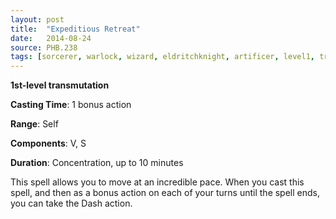 ```yaml
---
layout: post
title:  "Expeditious Retreat"
date:   2014-08-24
source: PHB.238
tags: [sorcerer, warlock, wizard, eldritchknight, artificer, level1, transmutation]
---
```


**1st-level transmutation**

**Casting Time**: 1 bonus action

**Range**: Self

**Components**: V, S

**Duration**: Concentration, up to 10 minutes

This spell allows you to move at an incredible pace. When you cast this spell, and then as a bonus action on each of your turns until the spell ends, you can take the Dash action.